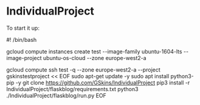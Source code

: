 # IndividualProject

To start it up:

#! /bin/bash

gcloud compute instances create test --image-family ubuntu-1604-lts --image-project ubuntu-os-cloud --zone europe-west2-a

gcloud compute ssh test -q --zone europe-west2-a --project gskinstestproject << EOF
sudo apt-get update -y
sudo apt install python3-pip -y
git clone https://github.com/GSkins/IndividualProject
pip3 install -r IndividualProject/flaskblog/requirements.txt
python3 ./IndividualProject/flaskblog/run.py
EOF
